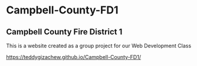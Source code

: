 # Campbell-County-FD1

## Campbell County Fire District 1

This is a website created as a group project for our Web Development Class

https://teddygizachew.github.io/Campbell-County-FD1/
